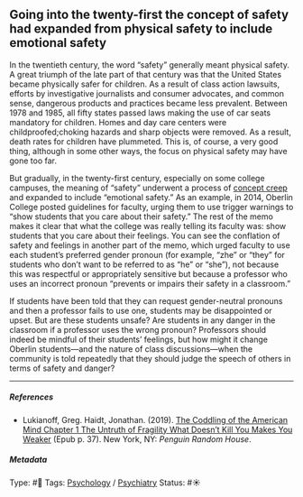 ## Going into the twenty-first the concept of safety had expanded from physical safety to include emotional safety

In the twentieth century, the word “safety” generally meant physical safety. A great triumph of the late part of that century was that the United States became physically safer for children. As a result of class action lawsuits, efforts by investigative journalists and consumer advocates, and common sense, dangerous products and practices became less prevalent. Between 1978 and 1985, all fifty states passed laws making the use of car seats mandatory for children. Homes and day care centers were childproofed;choking hazards and sharp objects were removed. As a result, death rates for children have plummeted. This is, of course, a very good thing, although in some other ways, the focus on physical safety may have gone too far.

But gradually, in the twenty-first century, especially on some college campuses, the meaning of “safety” underwent a process of [concept creep](Concept%20creep.md) and expanded to include “emotional safety.” As an example, in 2014, Oberlin College posted guidelines for faculty, urging them to use trigger warnings to “show students that you care about their safety.” The rest of the memo makes it clear that what the college was really telling its faculty was: show students that you care about their feelings. You can see the conflation of safety and feelings in another part of the memo, which urged faculty to use each student’s preferred gender pronoun (for example, “zhe” or “they” for students who don’t want to be referred to as “he” or “she”), not because this was respectful or appropriately sensitive but because a professor who uses an incorrect pronoun “prevents or impairs their safety in a classroom.”

If students have been told that they can request gender-neutral pronouns and then a professor fails to use one, students may be disappointed or upset. But are these students unsafe? Are students in any danger in the classroom if a professor uses the wrong pronoun? Professors should indeed be mindful of their students’ feelings, but how might it change Oberlin students—and the nature of class discussions—when the community is told repeatedly that they should judge the speech of others in terms of safety and danger?

---

##### References

* Lukianoff, Greg. Haidt, Jonathan. (2019). [The Coddling of the American Mind Chapter 1 The Untruth of Fragility What Doesn’t Kill You Makes You Weaker](The%20Coddling%20of%20the%20American%20Mind%20Chapter%201%20The%20Untruth%20of%20Fragility%20What%20Doesn%E2%80%99t%20Kill%20You%20Makes%20You%20Weaker.md) (Epub p. 37). New York, NY: *Penguin Random House*.

##### Metadata

Type: #🔴 
Tags: [Psychology](Psychology.md) / [Psychiatry](Psychiatry.md)
Status: #☀️ 
